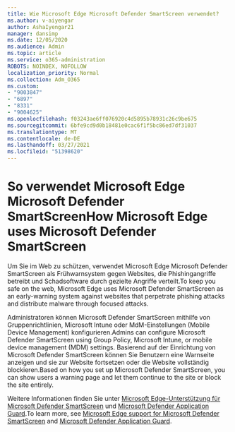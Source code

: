 ```yaml
---
title: Wie Microsoft Edge Microsoft Defender SmartScreen verwendet?
ms.author: v-aiyengar
author: AshaIyengar21
manager: dansimp
ms.date: 12/05/2020
ms.audience: Admin
ms.topic: article
ms.service: o365-administration
ROBOTS: NOINDEX, NOFOLLOW
localization_priority: Normal
ms.collection: Adm_O365
ms.custom:
- "9003847"
- "6897"
- "8331"
- "9004625"
ms.openlocfilehash: f03243ae6ff076920c4d5895b78931c26c9be675
ms.sourcegitcommit: 6bfe9cd9d0b18481e0cac6f1f5bc86ed7df31037
ms.translationtype: MT
ms.contentlocale: de-DE
ms.lasthandoff: 03/27/2021
ms.locfileid: "51398620"
---
```

# <a name="how-microsoft-edge-uses-microsoft-defender-smartscreen"></a><span data-ttu-id="8bbed-102">So verwendet Microsoft Edge Microsoft Defender SmartScreen</span><span class="sxs-lookup"><span data-stu-id="8bbed-102">How Microsoft Edge uses Microsoft Defender SmartScreen</span></span>

<span data-ttu-id="8bbed-103">Um Sie im Web zu schützen, verwendet Microsoft Edge Microsoft Defender SmartScreen als Frühwarnsystem gegen Websites, die Phishingangriffe betreibt und Schadsoftware durch gezielte Angriffe verteilt.</span><span class="sxs-lookup"><span data-stu-id="8bbed-103">To keep you safe on the web, Microsoft Edge uses Microsoft Defender SmartScreen as an early-warning system against websites that perpetrate phishing attacks and distribute malware through focused attacks.</span></span>

<span data-ttu-id="8bbed-104">Administratoren können Microsoft Defender SmartScreen mithilfe von Gruppenrichtlinien, Microsoft Intune oder MdM-Einstellungen (Mobile Device Management) konfigurieren.</span><span class="sxs-lookup"><span data-stu-id="8bbed-104">Admins can configure Microsoft Defender SmartScreen using Group Policy, Microsoft Intune, or mobile device management (MDM) settings.</span></span> <span data-ttu-id="8bbed-105">Basierend auf der Einrichtung von Microsoft Defender SmartScreen können Sie Benutzern eine Warnseite anzeigen und sie zur Website fortsetzen oder die Website vollständig blockieren.</span><span class="sxs-lookup"><span data-stu-id="8bbed-105">Based on how you set up Microsoft Defender SmartScreen, you can show users a warning page and let them continue to the site or block the site entirely.</span></span>

<span data-ttu-id="8bbed-106">Weitere Informationen finden Sie unter [Microsoft Edge-Unterstützung für Microsoft Defender SmartScreen](https://go.microsoft.com/fwlink/?linkid=2133081) und [Microsoft Defender Application Guard](https://go.microsoft.com/fwlink/?linkid=2132839).</span><span class="sxs-lookup"><span data-stu-id="8bbed-106">To learn more, see [Microsoft Edge support for Microsoft Defender SmartScreen](https://go.microsoft.com/fwlink/?linkid=2133081) and [Microsoft Defender Application Guard](https://go.microsoft.com/fwlink/?linkid=2132839).</span></span>
